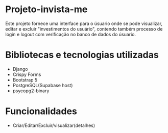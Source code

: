 # Projeto-invista-me
Este projeto fornece uma interface para o úsuario onde se pode visualizar, editar e excluir "investimentos do usuário", contendo também processo de login e logout com verificação  no banco de dados do úsuario.

# Bibliotecas e tecnologias utilizadas
* Django
* Crispy Forms
* Bootstrap 5
* PostgreSQL(Supabase host)
* psycopg2-binary

# Funcionalidades
* Criar/Editar/Excluir/visualizar(detalhes)